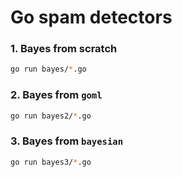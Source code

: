 Go spam detectors
=================

### 1. Bayes from scratch

```sh
go run bayes/*.go
```

### 2. Bayes from `goml`

```sh
go run bayes2/*.go
```

### 3. Bayes from `bayesian`

```sh
go run bayes3/*.go
```
